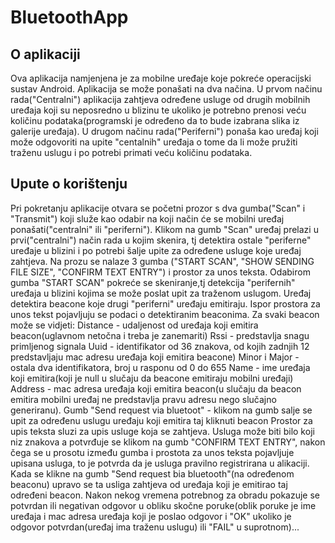 # BluetoothApp

## O aplikaciji
Ova aplikacija namjenjena je za mobilne uređaje koje pokreće operacijski sustav Android.
Aplikacija se može ponašati na dva načina. U prvom načinu rada("Centralni") aplikacija zahtjeva određene 
usluge od drugih mobilnih uređaja koji su neposredno u blizinu te ukoliko je potrebno prenosi
veću količinu podataka(programski je određeno da to bude izabrana slika iz galerije uređaja). U drugom načinu rada("Periferni") 
ponaša kao uređaj koji može odgovoriti na upite "centalnih" uređaja o tome da li može pružiti traženu uslugu i po 
potrebi primati veću količinu podataka.

## Upute o korištenju
Pri pokretanju aplikacije otvara se početni prozor s dva gumba("Scan" i "Transmit") koji služe kao odabir na koji način će
se mobilni uređaj ponašati("centralni" ili "periferni").
Klikom na gumb "Scan" uređaj prelazi u prvi("centralni") način rada u kojim skenira, tj detektira ostale "periferne" uređaje 
u blizini i po potrebi šalje upite za određene usluge koje uređaj zahtjeva. Na prozu se nalaze 3 gumba ("START SCAN", 
"SHOW SENDING FILE SIZE", "CONFIRM TEXT ENTRY") i prostor za unos teksta. Odabirom gumba "START SCAN" pokreće se skeniranje,tj
detekcija "perifernih" uređaja u blizini kojima se može poslat upit za traženom uslugom. Uređaj detektira beacone koje drugi
"periferni" uređaju emitiraju. Ispor prostora za unos tekst pojavljuju se podaci o detektiranim beaconima. Za svaki beacon može se
vidjeti:
Distance - udaljenost od uređaja koji emitira beacon(uglavnom netočna i treba je zanemariti)
Rssi - predstavlja snagu primljenog signala
Uuid - identifikator od 36 znakova, od kojih zadnjih 12 predstavljaju mac adresu uređaja koji emitira beacone)
Minor i Major - ostala dva identifikatora, broj u rasponu od 0 do 655 
Name - ime uređaja koji emitira(koji je null u slučaju da beacone emitiraju mobilni uređaji)
Address - mac adresa uređaja koji emitira beacon(u slučaju da beacon emitira mobilni uređaj ne predstavlja pravu adresu nego
      slučajno generiranu).
Gumb "Send request via bluetoot" - klikom na gumb salje se upit za određenu uslugu uređaju koji emitira taj kliknuti beacon
Prostor za upis teksta sluzi za upis usluge koja se zahtjeva. Usluga može biti bilo koji niz znakova a potvrđuje se klikom na 
gumb "CONFIRM TEXT ENTRY", nakon čega se u prosotu između gumba i prostota za unos teksta pojavljuje upisana usluga, to je potvrda
da je usluga pravilno registrirana u alikaciji. Kada se klikne na gumb "Send request bia bluetooth"(na određenom beaconu) upravo
se ta usliga zahtjeva od uređaja koji je emitirao taj određeni beacon. Nakon nekog vremena potrebnog za obradu pokazuje se 
potvrdan ili negativan odgovor u obliku skočne poruke(oblik poruke je ime uređaja i mac adresa uređaja koji je poslao odgovor i 
"OK" ukoliko je odgovor potvrdan(uređaj ima traženu uslugu) ili "FAIL" u suprotnom)...
